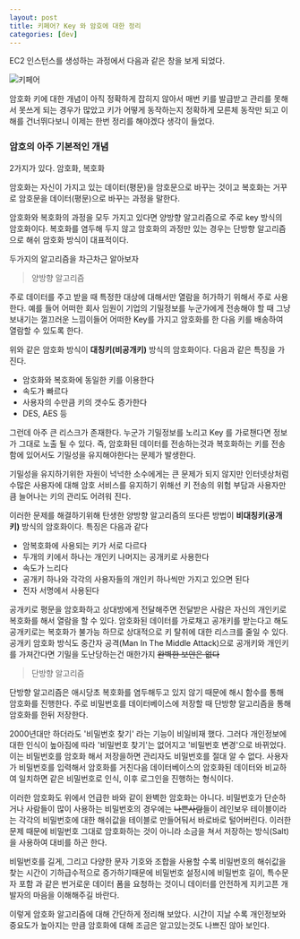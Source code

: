 ```yaml
---
layout: post
title: 키페어? Key 와 암호에 대한 정리
categories: [dev]
---
```


EC2 인스턴스를 생성하는 과정에서 다음과 같은 창을 보게 되었다.

![키페어](https://imgur.com/gPLcZUX.png)

암호화 키에 대한 개념이 아직 정확하게 잡히지 않아서 매번 키를 발급받고 관리를 못해서 못쓰게 되는 경우가 많았고 키가 어떻게 동작하는지 정확하게 모른체 동작만 되고 이해를 건너뛰다보니 이제는 한번 정리를 해야겠다 생각이 들었다.

### 암호의 아주 기본적인 개념

2가지가 있다. 암호화, 복호화

암호화는 자신이 가지고 있는 데이터(평문)을 암호문으로 바꾸는 것이고
복호화는 거꾸로 암호문을 데이터(평문)으로 바꾸는 과정을 말한다.

암호화와 복호화의 과정을 모두 가지고 있다면 양방향 알고리즘으로 주로 key 방식의 암호화이다.
복호화를 염두해 두지 않고 암호화의 과정만 있는 경우는 단방향 알고리즘으로 해쉬 암호화 방식이 대표적이다.

두가지의 알고리즘을 차근차근 알아보자

> 양방향 알고리즘

주로 데이터를 주고 받을 때 특정한 대상에 대해서만 열람을 허가하기 위해서 주로 사용한다. 예를 들어 어떠한 회사 임원이 기업의 기밀정보를 누군가에게 전송해야 할 때 그냥 보내기는 껄끄러운 느낌이들어 어떠한 Key를 가지고 암호화를 한 다음 키를 배송하여 열람할 수 있도록 한다.

위와 같은 암호화 방식이 **대칭키(비공개키)** 방식의 암호화이다. 다음과 같은 특징을 가진다.

- 암호화와 복호화에 동일한 키를 이용한다
- 속도가 빠르다
- 사용자의 수만큼 키의 갯수도 증가한다
- DES, AES 등

그런데 아주 큰 리스크가 존재한다. 누군가 기밀정보를 노리고 Key 를 가로챈다면 정보가 그대로 노출 될 수 있다. 즉, 암호화된 데이터를 전송하는것과 복호화하는 키를 전송함에 있어서도 기밀성을 유지해야한다는 문제가 발생한다.

기밀성을 유지하기위한 자원이 넉넉한 소수에게는 큰 문제가 되지 않지만 인터넷상처럼 수많은 사용자에 대해 암호 서비스를 유지하기 위해선 키 전송의 위험 부담과 사용자만큼 늘어나는 키의 관리도 어려워 진다.

이러한 문제를 해결하기위해 탄생한 양방향 알고리즘의 또다른 방법이 **비대칭키(공개키)** 방식의 암호화이다. 특징은 다음과 같다

- 암복호화에 사용되는 키가 서로 다르다
- 두개의 키에서 하나는 개인키 나머지는 공개키로 사용한다
- 속도가 느리다
- 공개키 하나와 각각의 사용자들의 개인키 하나씩만 가지고 있으면 된다
- 전자 서명에서 사용된다

공개키로 평문을 암호화하고 상대방에게 전달해주면 전달받은 사람은 자신의 개인키로 복호화를 해서 열람을 할 수 있다. 암호화된 데이터를 가로채고 공개키를 받는다고 해도 공개키로는 복호화가 불가능 하므로 상대적으로 키 탈취에 대한 리스크를 줄일 수 있다. 공개키 암호화 방식도 중간자 공격(Man In The Middle Attack)으로 공개키와 개인키를 가져간다면 기밀을 도난당하는건 매한가지 ~~완벽한 보안은 없다~~

> 단방향 알고리즘

단방향 알고리즘은 애시당초 복호화를 염두해두고 있지 않기 때문에 해시 함수를 통해 암호화를 진행한다. 주로 비밀번호를 데이터베이스에 저장할 때 단방향 알고리즘을 통해 암호화를 한뒤 저장한다.

2000년대만 하더라도 '비밀번호 찾기' 라는 기능이 비일비재 했다. 그러다 개인정보에 대한 인식이 높아짐에 따라 '비밀번호 찾기'는 없어지고 '비밀번호 변경'으로 바뀌었다. 이는 비밀번호를 암호화 해서 저장을하면 관리자도 비밀번호를 절대 알 수 없다. 사용자가 비밀번호를 입력해서 암호화를 거친다음 데이터베이스의 암호화된 데이터와 비교하여 일치하면 같은 비밀번호로 인식, 이후 로그인을 진행하는 형식이다.

이러한 암호화도 위에서 언급한 바와 같이 완벽한 암호화는 아니다. 비밀번호가 단순하거나 사람들이 많이 사용하는 비밀번호의 경우에는  ~~나쁜사람~~들이 레인보우 테이블이라는 각각의 비밀번호에 대한 해쉬값을 테이블로 만들어둬서 바로바로 털어버린다. 이러한 문제 때문에 비밀번호 그대로 암호화하는 것이 아니라 소금을 쳐서 저장하는 방식(Salt)을 사용하여 대비를 하곤 한다. 

비밀번호를 길게, 그리고 다양한 문자 기호와 조합을 사용할 수록 비밀번호의 해쉬값을 찾는 시간이 기하급수적으로 증가하기때문에 비밀번호 설정시에 비밀번호 길이, 특수문자 포함 과 같은 번거로운 데이터 폼을 요청하는 것이니 데이터를 안전하게 지키고픈 개발자의 마음을 이해해주길 바란다.

이렇게 암호화 알고리즘에 대해 간단하게 정리해 보았다. 시간이 지날 수록 개인정보와 중요도가 높아지는 만큼 암호화에 대해 조금은 알고있는것도 나쁘진 않아 보인다.

